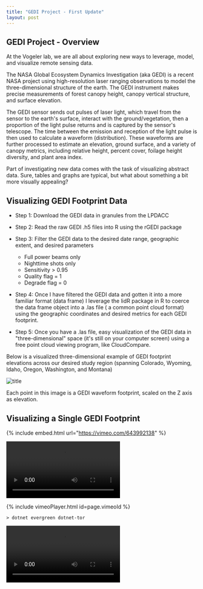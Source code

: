 ```yaml
---
title: "GEDI Project - First Update"
layout: post
---
```


## GEDI Project - Overview

At the Vogeler lab, we are all about exploring new ways to leverage, model, and visualize remote sensing data. 

The NASA Global Ecosystem Dynamics Investigation (aka GEDI) is a recent NASA project using high-resolution laser ranging observations to model the three-dimensional structure of the earth. The GEDI instrument makes precise measurements of forest canopy height, canopy vertical structure, and surface elevation.

The GEDI sensor sends out pulses of laser light, which travel from the sensor to the earth's surface, interact with the ground/vegetation, then a proportion of the light pulse returns and is captured by the sensor's telescope. The time between the emission and reception of the light pulse is then used to calculate a waveform (distribution). These waveforms are further processed to estimate an elevation, ground surface, and a variety of canopy metrics, including relative height, percent cover, foilage height diversity, and plant area index.

Part of investigating new data comes with the task of visualizing abstract data. Sure, tables and graphs are typical, but what about something a bit more visually appealing? 

## Visualizing GEDI Footprint Data

- Step 1: Download the GEDI data in granules from the LPDACC

- Step 2: Read the raw GEDI .h5 files into R using the rGEDI package

- Step 3: Filter the GEDI data to the desired date range, geographic extent, and desired parameters 

    - Full power beams only
    - Nighttime shots only
    - Sensitivity > 0.95
    - Quality flag = 1
    - Degrade flag = 0
    
- Step 4: Once I have filtered the GEDI data and gotten it into a more familiar format (data frame) I leverage the lidR package in R to coerce the data frame object into a .las file ( a common point cloud format) using the geographic coordinates and desired metrics for each GEDI footprint.

- Step 5:  Once you have a .las file, easy visualization of the GEDI data in "three-dimensional" space (it's still on your computer screen) using a free point cloud viewing program, like CloudCompare.

Below is a visualized three-dimensional example of GEDI footprint elevations across our desired study region (spanning Colorado, Wyoming, Idaho, Oregon, Washington, and Montana)

![title](https://i.imgur.com/Z6c221z.jpg)

Each point in this image is a GEDI waveform footprint, scaled on the Z axis as elevation. 

## Visualizing a Single GEDI Footprint

{% include embed.html url="https://vimeo.com/643992138" %}



<video src= "https://player.vimeo.com/video/643992138?h=4b2f89dc24&amp;badge=0&amp;autopause=0&amp;player_id=0&amp;app_id=58479" controls="controls" style="max-width: 730px;">
</video>

{% include vimeoPlayer.html id=page.vimeoId %}

```
> dotnet evergreen dotnet-tor
```



<video src="https://user-images.githubusercontent.com/169707/126715420-991ad821-9ac8-4b66-b79e-e0966e0f3a89.mp4" controls="controls" style="max-width: 730px;">
</video>
